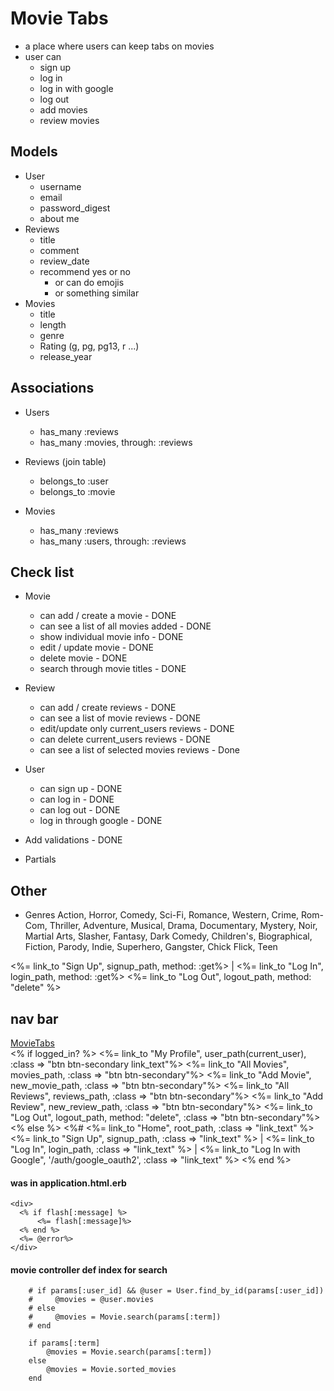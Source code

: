# Movie Tabs
- a place where users can keep tabs on movies
- user can 
    - sign up
    - log in
    - log in with google
    - log out
    - add movies
    - review movies

## Models
- User
   -  username
   -  email
   -  password_digest
   -  about me
- Reviews
    - title
    - comment
    - review_date
    - recommend yes or no
        - or can do emojis
        - or something similar
- Movies
    - title
    - length
    - genre
    - Rating (g, pg, pg13, r ...)
    - release_year

## Associations
- Users
    - has_many :reviews
    - has_many :movies, through: :reviews

- Reviews (join table)
    - belongs_to :user
    - belongs_to :movie

- Movies
    - has_many :reviews
    - has_many :users, through: :reviews

## Check list
- Movie
    - can add / create a movie - DONE
    - can see a list of all movies added - DONE
    - show individual movie info - DONE
    - edit / update movie - DONE
    - delete movie - DONE
    - search through movie titles - DONE

- Review
    - can add / create reviews - DONE
    - can see a list of movie reviews - DONE
    - edit/update only current_users reviews - DONE
    - can delete current_users reviews - DONE
    - can see a list of selected movies reviews - Done


- User
    - can sign up - DONE
    - can log in - DONE
    - can log out - DONE
    - log in through google - DONE


- Add validations - DONE

- Partials


## Other
- Genres
    Action, Horror, Comedy, Sci-Fi, Romance, Western, Crime, Rom-Com, Thriller, Adventure, Musical, Drama, Documentary, Mystery, Noir, Martial Arts, Slasher, Fantasy, Dark Comedy, Children's, Biographical, Fiction, Parody, Indie, Superhero, Gangster, Chick Flick, Teen


<%= link_to "Sign Up", signup_path, method: :get%> |
<%= link_to "Log In", login_path, method: :get%>
<%= link_to "Log Out", logout_path, method: "delete" %>


## nav bar

<nav class="navbar navbar-dark bg-dark">
      <a class="navbar-brand" href="/">MovieTabs</a>
      <div class="btn-group" role="group">
          <% if logged_in? %>
                <%= link_to "My Profile", user_path(current_user), :class => "btn btn-secondary link_text"%>
                <%= link_to "All Movies", movies_path, :class => "btn btn-secondary"%>
                <%= link_to "Add Movie", new_movie_path, :class => "btn btn-secondary"%>
                <%= link_to "All Reviews", reviews_path, :class => "btn btn-secondary"%>
                <%= link_to "Add Review", new_review_path, :class => "btn btn-secondary"%>
                <%= link_to "Log Out", logout_path, method: "delete", :class => "btn btn-secondary"%> 
          <% else %>
            <%# <%= link_to "Home", root_path, :class => "link_text" %> 
            <%= link_to "Sign Up", signup_path, :class => "link_text" %> |
            <%= link_to "Log In", login_path, :class => "link_text" %> | 
            <%= link_to "Log In with Google", '/auth/google_oauth2', :class => "link_text" %>
          <% end %>
      </div>   
</nav>


#### was in application.html.erb
    <div>
      <% if flash[:message] %>
          <%= flash[:message]%>
      <% end %>
      <%= @error%>
    </div>

#### movie controller def index for search

        # if params[:user_id] && @user = User.find_by_id(params[:user_id]) 
        #     @movies = @user.movies
        # else
        #     @movies = Movie.search(params[:term])
        # end
        
        if params[:term]
            @movies = Movie.search(params[:term])
        else
            @movies = Movie.sorted_movies
        end